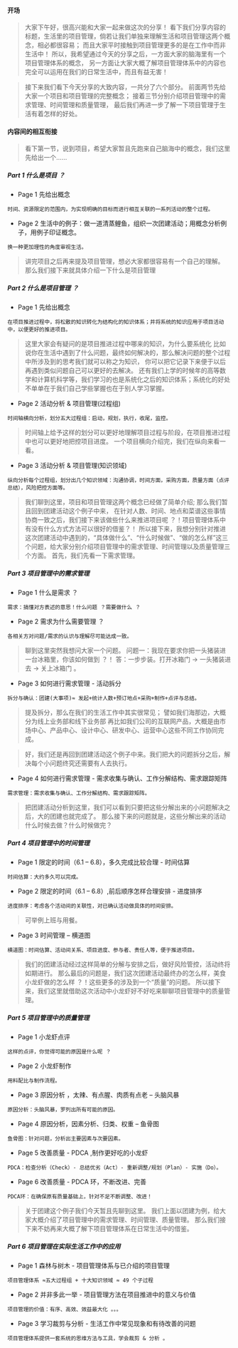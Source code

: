 #### 开场

> 大家下午好，很高兴能和大家一起来做这次的分享！
> 看下我们分享内容的标题，生活里的项目管理，倘若让我们单独来理解生活和项目管理这两个概念，相必都很容易；
而且大家平时接触到项目管理更多的是在工作中而非生活中！
所以，我希望通过今天的分享之后，一方面大家的脑海里有一个项目管理体系的概念，
另一方面让大家大概了解项目管理体系中的内容也完全可以运用在我们的日常生活中，而且有益无害！

> 接下来我们看下今天分享的大致内容，一共分了六个部分。
前面两节先给大家一个项目和项目管理的完整概念；
接着三节分别介绍项目管理中的需求管理、时间管理和质量管理，
最后我们再进一步了解一下项目管理于生活有着怎样的好处。


#### 内容间的相互衔接

> 看下第一节，说到项目，希望大家暂且先跑来自己脑海中的概念，我们这里先给出一个……

##### Part 1 什么是项目 ？

* Page 1 先给出概念

```
时间、资源限定的范围内，为实现明确的目标而进行相互关联的一系列活动的整个过程。

```

* Page 2 生活中的例子：做一道清蒸鲤鱼，组织一次团建活动；用概念分析例子，用例子印证概念。


```
换一种更加理性的角度审视生活。
```


> 讲完项目之后再来提及项目管理，想必大家都很容易有一个自己的理解。
  那么我们接下来就具体介绍一下什么是项目管理

##### Part 2 什么是项目管理 ？

* Page 1 先给出概念

```
在项目推进过程中，将松散的知识转化为结构化的知识体系；并将系统的知识应用于项目活动中，以便更好的推进项目。
```

> 这里大家会有疑问的是项目推进过程中哪来的知识，为什么要系统化
比如说你在生活中遇到了什么问题，最终如何解决的，那么解决问题的整个过程中所涉及到的思考我们就可以称之为知识，
你可以把它记录下来便于以后再遇到类似问题自己可以更好的去解决。
还有我们上学的时候年的高等数学和计算机科学等，我们学习的也是系统化之后的知识体系；系统化的好处不单单在于我们自己学些掌握也在于别人学习掌握。

* Page 2 活动分析 & 项目管理(过程组)

```
时间轴横向分析，划分五大过程组：启动，规划，执行，收尾，监控。

```

> 时间轴上给予这样的划分可以更好地理解项目过程与阶段，在项目推进过程中也可以更好地把控项目进度。
一个项目横向介绍完，我们在纵向来看一看。


* Page 3 活动分析 & 项目管理(知识领域)

```
纵向分析每个过程组，划分出几个知识领域：沟通协调，时间方面，采购方面，质量方面（点评总结），风险把控方面等。

```

> 我们聊到这里，项目和项目管理这两个概念已经做了简单介绍;
  那么我们暂且回到团建活动这个例子中来，
  在针对人数、时间、地点和菜谱这些事情协商一致之后，我们接下来该做些什么来推进项目呢 ？！项目管理体系中有没有什么方式方法可以很好的借鉴？！
  所以接下来，我想分别针对推进这次团建活动中遇到的，“具体做什么”、“什么时候做”、“做的怎么样”这三个问题，给大家分别介绍项目管理中的需求管理、时间管理以及质量管理三个方面。
  首先，我们先看一下需求管理。

##### Part 3 项目管理中的需求管理

* Page 1 什么是需求 ？


```
需求：搞懂对方表述的意思！什么问题 ？需要做什么 ？

```

* Page 2 需求为什么需要管理 ？


```
各相关方对问题/需求的认识与理解尽可能达成一致。

```

> 聊到这里突然我想问大家一个问题。
  问题一：我现在要求你把一头猪装进一台冰箱里，你该如何做到 ？！
  答：一步步装。打开冰箱门 -> 一头猪装进去 -> 关上冰箱门 。

* Page 3 如何进行需求管理 - 活动拆分

```
拆分与确认：团建(大事项)≈ 发起+统计人数+预订地点+采购+制作+点评与总结。

```

> 提及拆分，那么在我们的生活工作中其实很常见；
  譬如我们海那边，大概分为线上业务部和线下业务部
  再比如我们公司的互联网产品，大概是由市场中心、产品中心、设计中心、研发中心、运营中心这些不同工作协同完成。


> 好，我们还是再回到团建活动这个例子中来。我们把大的问题拆分之后，解决每个小问题终究还需要有人去执行。

* Page 4 如何进行需求管理 - 需求收集与确认、工作分解结构、需求跟踪矩阵

```
需求管理：需求收集与确认、工作分解结构、需求跟踪矩阵。

```

> 把团建活动分析到这里，我们可以看到只要把这些分解出来的小问题解决之后，大的团建也就完成了。
  那么接下来的问题就是，这些分解出来的活动什么时候去做？什么时候做完？

##### Part 4 项目管理中的时间管理

* Page 1 限定的时间（6.1 – 6.8），多久完成比较合理  - 时间估算

```
时间估算：大约多久可以完成。

```

* Page 2 限定的时间（6.1 – 6.8）,前后顺序怎样合理安排 - 进度排序


```
进度排序：考虑各个活动间的关联性，对已确认活动做具体的时间安排。

```

> 可举例上班与用餐。


* Page 3 时间管理 – 横道图

```
横道图：时间估算、活动间关系、项目进度、参与者、责任人等，便于推进项目。

```

> 我们的团建活动经过这样简单的分解与安排之后，做好风险管控，活动终将如期进行。
  那么最后的问题是，我们这次团建活动最终办的怎么样，美食小龙虾做的怎么样 ？！这些更多的涉及到一个“质量”的问题。
  所以接下来，我们这里就借助这次活动中小龙虾好不好吃来聊聊项目管理中的质量管理。


##### Part 5 项目管理中的质量管理

* Page 1 小龙虾点评

```
这样的点评，你觉得可能的原因是什么呢 ？

```

* Page 2 小龙虾制作

```
用料配比与制作流程。

```

* Page 3 原因分析 ，太辣、有点腥、肉质有点老 – 头脑风暴

```
原因分析：头脑风暴，罗列出所有可能的原因。

```


* Page 4 原因分析，因素分析、归类、权重 – 鱼骨图

```
鱼骨图：针对问题，分析出主要因素与次要因素。

```


* Page 5 改善质量 - PDCA ,制作更好吃的小龙虾

```
PDCA：检查分析（Check）- 总结优劣（Act）- 重新调整/规划（Plan）- 实施（Do）。

```


* Page 6 改善质量 - PDCA 环，不断改进、完善

```
PDCA环：在确保原有质量基础上，针对不足不断调整、改进！

```

> 关于团建这个例子我们今天暂且先聊到这里。
  我们上面以团建为例，给大家大概介绍了项目管理中的需求管理、时间管理、质量管理。
  那么我们接下来不妨再来大概了解下项目管理体系在日常生活中的借鉴。

##### Part 6 项目管理在实际生活工作中的应用

* Page 1 森林与树木 - 项目管理体系与已介绍的项目管理

```
项目管理体系 ≈五大过程组 + 十大知识领域 ≈ 49 个子过程

```


* Page 2 并非多此一举 - 项目管理方法在项目推进中的意义与价值

```
项目管理的价值：有序、高效、效益最大化 。。。
```


* Page 3 学习裁剪与分析 - 生活工作中常见现象和有待改善的问题

```
项目管理体系提供一套系统的思维方法与工具，学会裁剪 & 分析 。
```
